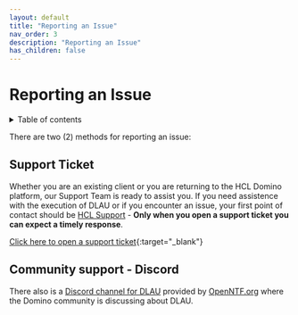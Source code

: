 ```yaml
---
layout: default
title: "Reporting an Issue"
nav_order: 3
description: "Reporting an Issue"
has_children: false
---
```


# Reporting an Issue

<details close markdown="block">
  <summary>
    Table of contents
  </summary>
  {: .text-delta }
1. TOC
{:toc}
</details>

There are two (2) methods for reporting an issue:

## Support Ticket

Whether you are an existing client or you are returning to the HCL Domino platform, our Support Team is ready to assist you.
If you need assistence with the execution of DLAU or if you encounter an issue, your first point of contact should be [HCL Support](https://support.hcltechsw.com/csm) - **Only when you open a support ticket you can expect a timely response**.

[Click here to open a support ticket](https://support.hcltechsw.com/csm/){:target="_blank"}


## Community support - Discord

There also is a [Discord channel for DLAU](https://discord.com/channels/953760981241200721/1156614685194465383) provided by [OpenNTF.org](https://openntf.org) where the Domino community is discussing about DLAU. 
